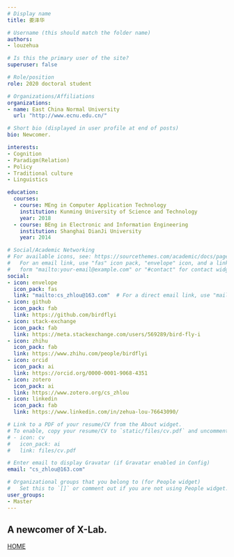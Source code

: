 ```yaml
---
# Display name
title: 娄泽华

# Username (this should match the folder name)
authors:
- louzehua

# Is this the primary user of the site?
superuser: false

# Role/position
role: 2020 doctoral student

# Organizations/Affiliations
organizations:
- name: East China Normal University
  url: "http://www.ecnu.edu.cn/"

# Short bio (displayed in user profile at end of posts)
bio: Newcomer.

interests:
- Cognition 
- Paradigm(Relation)
- Policy
- Traditional culture
- Linguistics

education:
  courses:
  - course: MEng in Computer Application Technology 
    institution: Kunming University of Science and Technology
    year: 2018
  - course: BEng in Electronic and Information Engineering
    institution: Shanghai DianJi University
    year: 2014

# Social/Academic Networking
# For available icons, see: https://sourcethemes.com/academic/docs/page-builder/#icons
#   For an email link, use "fas" icon pack, "envelope" icon, and a link in the
#   form "mailto:your-email@example.com" or "#contact" for contact widget.
social:
- icon: envelope
  icon_pack: fas
  link: "mailto:cs_zhlou@163.com"  # For a direct email link, use "mailto:test@example.org".
- icon: github
  icon_pack: fab
  link: https://github.com/birdflyi
- icon: stack-exchange
  icon_pack: fab
  link: https://meta.stackexchange.com/users/569289/bird-fly-i
- icon: zhihu
  icon_pack: fab
  link: https://www.zhihu.com/people/birdflyi
- icon: orcid
  icon_pack: ai
  link: https://orcid.org/0000-0001-9068-4351
- icon: zotero
  icon_pack: ai
  link: https://www.zotero.org/cs_zhlou
- icon: linkedin
  icon_pack: fab
  link: https://www.linkedin.com/in/zehua-lou-76643090/

# Link to a PDF of your resume/CV from the About widget.
# To enable, copy your resume/CV to `static/files/cv.pdf` and uncomment the lines below.
# - icon: cv
#   icon_pack: ai
#   link: files/cv.pdf

# Enter email to display Gravatar (if Gravatar enabled in Config)
email: "cs_zhlou@163.com"

# Organizational groups that you belong to (for People widget)
#   Set this to `[]` or comment out if you are not using People widget.
user_groups:
- Master
---
```


## A newcomer of X-Lab.
[HOME](https://birdflyi.github.io/)